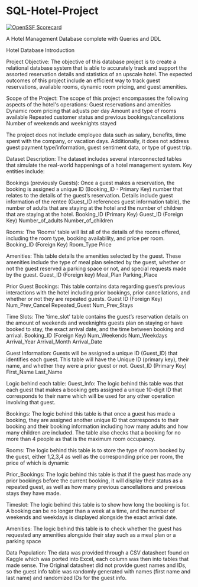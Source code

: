 # SQL-Hotel-Project

[![OpenSSF Scorecard](https://api.securityscorecards.dev/projects/github.com/JacobAronowitz/SQL-Hotel-Project-Group-4/badge)](https://securityscorecards.dev/viewer/?uri=github.com/JacobAronowitz/SQL-Hotel-Project-Group-4)

A Hotel Management Database complete with Queries and DDL

Hotel Database Introduction

Project Objective: The objective of this database project is to create a relational database system that is able to accurately track and support the assorted reservation details and statistics of an upscale hotel. The expected outcomes of this project include an efficient way to track guest reservations, available rooms, dynamic room pricing, and guest amenities.  

Scope of the Project: The scope of this project encompasses the following aspects of the
hotel's operations:
Guest reservations and amenities
Dynamic room pricing that adjusts per day
Amount and type of rooms available
Repeated customer status and previous bookings/cancellations
Number of weekends and weeknights stayed

The project does not include employee data such as salary, benefits, time spent with the company, or vacation days. Additionally, it does not address guest payment type/information, guest sentiment data, or type of guest trip.

Dataset Description: The dataset includes several interconnected tables that simulate the real-world happenings of a hotel management system. Key entities include:

 Bookings (previously Guests): Once a guest makes a reservation, the booking is assigned a unique ID (Booking_ID - Primary Key) number that relates to the details of the guest’s reservation. Details include guest information of the rentee (Guest_ID references guest information table), the number of adults that are staying at the hotel and the number of children that are staying at the hotel.
Booking_ID (Primary Key)
Guest_ID (Foreign Key)
Number_of_adults
Number_of_children

Rooms: The ‘Rooms’ table will list all of the details of the rooms offered, including the room type, booking availability, and price per room. 
Booking_ID (Foreign Key)
Room_Type
Price

Amenities: This table details the amenities selected by the guest. These amenities include the type of meal plan selected by the guest, whether or not the guest reserved a parking space or not, and special requests made by the guest.
Guest_ID (Foreign key)
Meal_Plan
Parking_Place

Prior Guest Bookings: This table contains data regarding guest’s previous interactions with the hotel including prior bookings, prior cancellations, and whether or not they are repeated guests.
Guest ID (Foreign Key)
Num_Prev_Cancel
Repeated_Guest 
Num_Prev_Stays

 Time Slots: The 'time_slot' table contains the guest’s reservation details on the amount of weekends and weeknights guests plan on staying or have booked to stay, the exact arrival date, and the time between booking and arrival.
Booking_ID (Foreign Key)
Num_Weekends
Num_Weekdays
Arrival_Year
Arrival_Month
Arrival_Date

Guest Information: Guests will be assigned a unique ID (Guest_ID) that identifies each guest. This table will have the Unique ID (primary key), their name, and whether they were a prior guest or not.
Guest_ID (Primary Key)
First_Name
Last_Name

Logic behind each table:
Guest_Info: The logic behind this table was that each guest that makes a booking gets assigned a unique 10-digit ID that corresponds to their name which will be used for any other operation involving that guest.

Bookings: The logic behind this table is that once a guest has made a booking, they are assigned another unique ID that corresponds to their booking and their booking information including how many adults and how many children are included. The table also checks that a booking for no more than 4 people as that is the maximum room occupancy.

Rooms: The logic behind this table is to store the type of room booked by the guest, either 1,2,3,4 as well as the corresponding price per room, the price of which is dynamic

Prior_Bookings: The logic behind this table is that if the guest has made any prior bookings before the current booking, it will display their status as a repeated guest, as well as how many previous cancellations and previous stays they have made.

Timeslot: The logic behind this table is to show how long the booking is for. A booking can be no longer than a week at a time, and the number of weekends and weekdays is displayed alongside the exact arrival date.

Amenities: The logic behind this table is to check whether the guest has requested any amenities alongside their stay such as a meal plan or a parking space



Data Population: The data was provided through a CSV datasheet found on Kaggle which was ported into Excel, each column was then into tables that made sense. The Original datasheet did not provide guest names and IDs, so the guest info table was randomly generated with names (first name and last name) and randomized IDs for the guest info.

